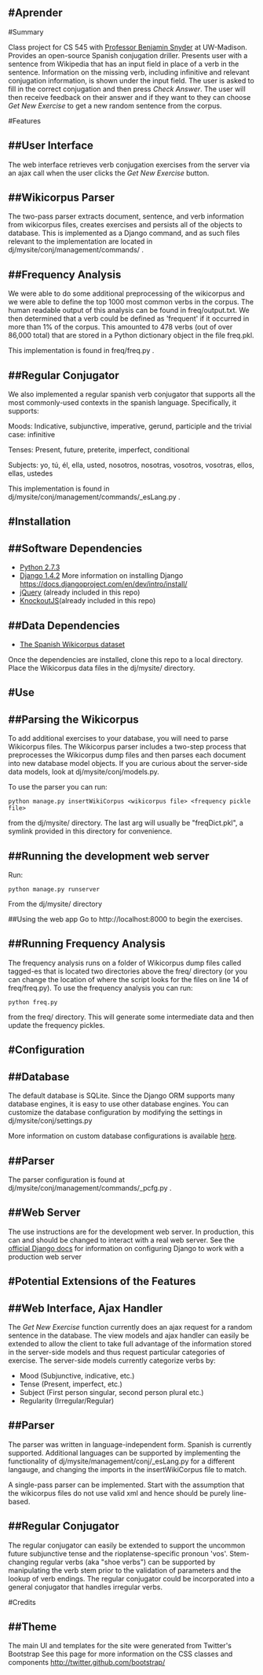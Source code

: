 #Aprender
-----

#Summary

Class project for CS 545 with [Professor Benjamin Snyder](http://pages.cs.wisc.edu/~bsnyder/) at UW-Madison. Provides an open-source Spanish conjugation driller. Presents user with a sentence from Wikipedia that has an input field in 
place of a verb in the sentence. Information on the missing verb, including 
infinitive and relevant conjugation information, is shown under the input field. 
The user is asked to fill in the correct conjugation and then press *Check 
Answer*. The user will then receive feedback on their answer and if they want to 
they can choose *Get New Exercise* to get a new random sentence from the corpus.

#Features

##User Interface
-----------------
The web interface retrieves verb conjugation exercises from the server via an ajax call when the user clicks the *Get New Exercise* button.

##Wikicorpus Parser
-------------------
The two-pass parser extracts document, sentence, and verb information from wikicorpus files, creates exercises and persists all of the objects to database. This is implemented as a Django command, and as such files relevant to the implementation are located in dj/mysite/conj/management/commands/ .

##Frequency Analysis
------------------
We were able to do some additional preprocessing of the wikicorpus and we were 
able to define the top 1000 most common verbs in the corpus. The human readable 
output of this analysis can be found in freq/output.txt. We then determined 
that a verb could be defined as 'frequent' if it occurred in more than 1% of 
the corpus. This amounted to 478 verbs (out of over 86,000 total) that are 
stored in a Python dictionary object in the file freq.pkl.

This implementation is found in freq/freq.py .

##Regular Conjugator
------------------
We also implemented a regular spanish verb conjugator that supports all the most commonly-used contexts in the spanish language. Specifically, it supports:

Moods: Indicative, subjunctive, imperative, gerund, participle and the trivial case: infinitive

Tenses: Present, future, preterite, imperfect, conditional

Subjects: yo, tú, él, ella, usted, nosotros, nosotras, vosotros, vosotras, ellos, ellas, ustedes

This implementation is found in dj/mysite/conj/management/commands/_esLang.py .

#Installation
----------------------

##Software Dependencies
-------
- [Python 2.7.3](http://www.python.org/download/releases/2.7.3/)
- [Django 1.4.2](https://www.djangoproject.com/download/1.4.2/tarball/)
More information on installing Django https://docs.djangoproject.com/en/dev/intro/install/
- [jQuery](http://jquery.com/) (already included in this repo)
- [KnockoutJS](http://knockoutjs.com/)(already included in this repo)

##Data Dependencies
-------
- [The Spanish Wikicorpus dataset](http://www.lsi.upc.edu/~nlp/wikicorpus/)


Once the dependencies are installed, clone this repo to a local directory. Place the Wikicorpus data files in the dj/mysite/ directory.

#Use
----------------

##Parsing the Wikicorpus
----------------------
To add additional exercises to your database, you will need to parse Wikicorpus files. The Wikicorpus parser includes a two-step process that preprocesses the Wikicorpus dump files and then parses each document into new database model objects. If you are curious about the server-side data models, look at dj/mysite/conj/models.py.

To use the parser you can run:
```
python manage.py insertWikiCorpus <wikicorpus file> <frequency pickle file>
```
from the dj/mysite/ directory. The last arg will usually be "freqDict.pkl", a symlink provided in this directory for convenience.

##Running the development web server
----------------
Run:
```
python manage.py runserver
```

From the dj/mysite/ directory

##Using the web app
Go to http://localhost:8000 to begin the exercises.

##Running Frequency Analysis
----------------
The frequency analysis runs on a folder of Wikicorpus dump files called tagged-es that is located two directories above the freq/ directory (or you can change the location of where the script looks for the files on line 14 of freq/freq.py). To use the frequency analysis you can run:
```
python freq.py
```
from the freq/ directory. This will generate some intermediate data and then update the frequency pickles.


#Configuration
---------

##Database
--------
The default database is SQLite. Since the Django ORM supports many database engines, it is easy to use other database engines. You can customize the database configuration by modifying the settings in dj/mysite/conj/settings.py

More information on custom database configurations is available [here](https://docs.djangoproject.com/en/dev/ref/databases/).

##Parser
-------
The parser configuration is found at dj/mysite/conj/management/commands/_pcfg.py .

##Web Server
---------
The use instructions are for the development web server. In production, this can and should be changed to interact with a real web server. See the [official Django docs](https://docs.djangoproject.com/en/dev/howto/deployment/) for information on configuring Django to work with a production web server

#Potential Extensions of the Features
---------------------------

##Web Interface, Ajax Handler
----------------------

The *Get New Exercise* function currently does an ajax request for a random sentence 
in the database. The view models and ajax handler can easily be extended to allow the client to take full advantage of the information stored in the server-side models and thus request particular categories of exercise.
The server-side models currently categorize verbs by:
- Mood (Subjunctive, indicative, etc.)
- Tense (Present, imperfect, etc.)
- Subject (First person singular, second person plural etc.)
- Regularity (Irregular/Regular)

##Parser
------------

The parser was written in language-independent form. Spanish is currently supported. Additional languages can be supported by implementing the functionality of dj/mysite/management/conj/_esLang.py for a different langauge, and changing the imports in the insertWikiCorpus file to match.

A single-pass parser can be implemented. Start with the assumption that the wikicorpus files do not use valid xml and hence should be purely line-based.

##Regular Conjugator
------------------
The regular conjugator can easily be extended to support the uncommon future subjunctive tense and the rioplatense-specific pronoun 'vos'. Stem-changing regular verbs (aka "shoe verbs") can be supported by manipulating the verb stem prior to the validation of parameters and the lookup of verb endings. The regular conjugator could be incorporated into a general conjugator that handles irregular verbs.


#Credits

##Theme
-----
The main UI and templates for the site were generated from Twitter's Bootstrap 
See this page for more information on the CSS classes and components http://twitter.github.com/bootstrap/
